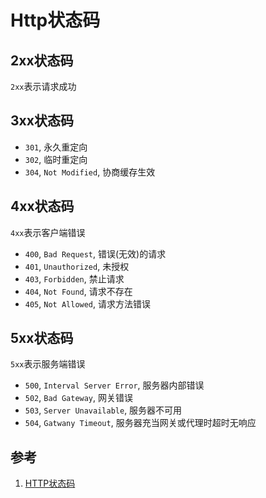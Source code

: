 # Http状态码

## 2xx状态码
`2xx`表示请求成功

## 3xx状态码
- `301`, 永久重定向
- `302`, 临时重定向
- `304`, `Not Modified`, 协商缓存生效

## 4xx状态码
`4xx`表示客户端错误
- `400`, `Bad Request`, 错误(无效)的请求
- `401`, `Unauthorized`, 未授权
- `403`, `Forbidden`, 禁止请求
- `404`, `Not Found`, 请求不存在
- `405`, `Not Allowed`, 请求方法错误

## 5xx状态码
`5xx`表示服务端错误
- `500`, `Interval Server Error`, 服务器内部错误
- `502`, `Bad Gateway`, 网关错误
- `503`, `Server Unavailable`, 服务器不可用
- `504`, `Gatwany Timeout`, 服务器充当网关或代理时超时无响应

## 参考
1. [HTTP状态码](https://cloud.tencent.com/developer/chapter/13553)